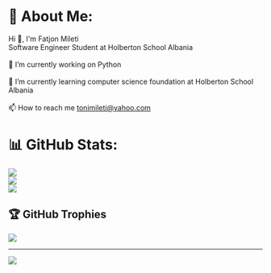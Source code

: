 # 💫 About Me:
Hi 👋, I'm Fatjon Mileti<br>Software Engineer Student at Holberton School Albania<br><br>    🔭 I’m currently working on Python<br><br>    🌱 I’m currently learning computer science foundation at Holberton School Albania<br><br>    📫 How to reach me tonimileti@yahoo.com<br>

# 📊 GitHub Stats:
![](https://github-readme-stats.vercel.app/api?username=FatjonMileti&theme=dark&hide_border=false&include_all_commits=true&count_private=true)<br/>
![](https://github-readme-streak-stats.herokuapp.com/?user=FatjonMileti&theme=dark&hide_border=false)<br/>
![](https://github-readme-stats.vercel.app/api/top-langs/?username=FatjonMileti&theme=dark&hide_border=false&include_all_commits=true&count_private=true&layout=compact)

## 🏆 GitHub Trophies
![](https://github-profile-trophy.vercel.app/?username=FatjonMileti&theme=radical&no-frame=false&no-bg=true&margin-w=4)

---
[![](https://visitcount.itsvg.in/api?id=FatjonMileti&icon=0&color=0)](https://visitcount.itsvg.in)
